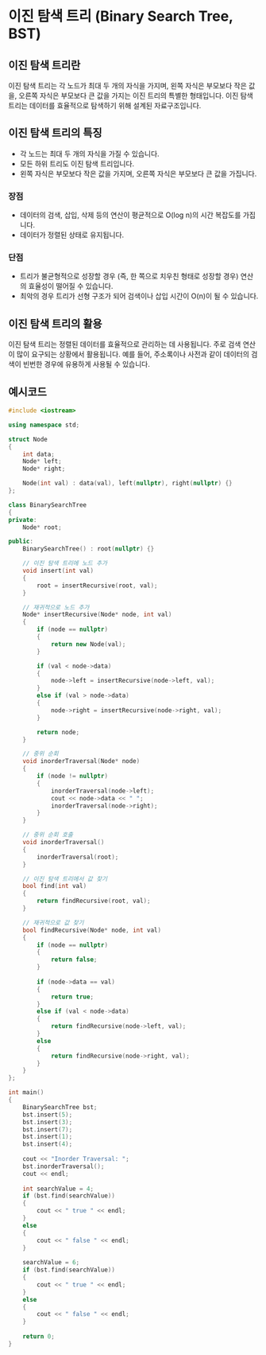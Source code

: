 # 이진 탐색 트리 (Binary Search Tree, BST)

## 이진 탐색 트리란
 이진 탐색 트리는 각 노드가 최대 두 개의 자식을 가지며, 왼쪽 자식은 부모보다 작은 값을, 오른쪽 자식은 부모보다 큰 값을 가지는 이진 트리의 특별한 형태입니다. 이진 탐색 트리는 데이터를 효율적으로 탐색하기 위해 설계된 자료구조입니다.

## 이진 탐색 트리의 특징
* 각 노드는 최대 두 개의 자식을 가질 수 있습니다.
* 모든 하위 트리도 이진 탐색 트리입니다.
* 왼쪽 자식은 부모보다 작은 값을 가지며, 오른쪽 자식은 부모보다 큰 값을 가집니다.

 ### 장점
 * 데이터의 검색, 삽입, 삭제 등의 연산이 평균적으로 O(log n)의 시간 복잡도를 가집니다.
 * 데이터가 정렬된 상태로 유지됩니다.

 ### 단점
 * 트리가 불균형적으로 성장할 경우 (즉, 한 쪽으로 치우친 형태로 성장할 경우) 연산의 효율성이 떨어질 수 있습니다.
 * 최악의 경우 트리가 선형 구조가 되어 검색이나 삽입 시간이 O(n)이 될 수 있습니다. 

## 이진 탐색 트리의 활용
 이진 탐색 트리는 정렬된 데이터를 효율적으로 관리하는 데 사용됩니다. 주로 검색 연산이 많이 요구되는 상황에서 활용됩니다. 예를 들어, 주소록이나 사전과 같이 데이터의 검색이 빈번한 경우에 유용하게 사용될 수 있습니다.
 
## 예시코드 
```cpp
#include <iostream>

using namespace std;

struct Node 
{
    int data;
    Node* left;
    Node* right;

    Node(int val) : data(val), left(nullptr), right(nullptr) {}
};

class BinarySearchTree 
{
private:
    Node* root;

public:
    BinarySearchTree() : root(nullptr) {}

    // 이진 탐색 트리에 노드 추가
    void insert(int val) 
    {
        root = insertRecursive(root, val);
    }

    // 재귀적으로 노드 추가
    Node* insertRecursive(Node* node, int val) 
    {
        if (node == nullptr)
        {
            return new Node(val);
        }

        if (val < node->data) 
        {
            node->left = insertRecursive(node->left, val);
        } 
        else if (val > node->data)
        {
            node->right = insertRecursive(node->right, val);
        }

        return node;
    }

    // 중위 순회
    void inorderTraversal(Node* node) 
    {
        if (node != nullptr) 
        {
            inorderTraversal(node->left);
            cout << node->data << " ";
            inorderTraversal(node->right);
        }
    }

    // 중위 순회 호출
    void inorderTraversal() 
    {
        inorderTraversal(root);
    }

    // 이진 탐색 트리에서 값 찾기
    bool find(int val)
    {
        return findRecursive(root, val);
    }

    // 재귀적으로 값 찾기
    bool findRecursive(Node* node, int val)
    {
        if (node == nullptr)
        {
            return false;
        }
        
        if (node->data == val)
        {
            return true;
        }
        else if (val < node->data)
        {
            return findRecursive(node->left, val);
        }
        else
        {
            return findRecursive(node->right, val);
        }
    }
};

int main() 
{
    BinarySearchTree bst;
    bst.insert(5);
    bst.insert(3);
    bst.insert(7);
    bst.insert(1);
    bst.insert(4);
    
    cout << "Inorder Traversal: ";
    bst.inorderTraversal();
    cout << endl;
    
    int searchValue = 4;
    if (bst.find(searchValue))
    {
        cout << " true " << endl;
    }
    else
    {
        cout << " false " << endl;
    }
    
    searchValue = 6;
    if (bst.find(searchValue))
    {
        cout << " true " << endl;
    }
    else
    {
        cout << " false " << endl;
    }
    
    return 0;
}
```